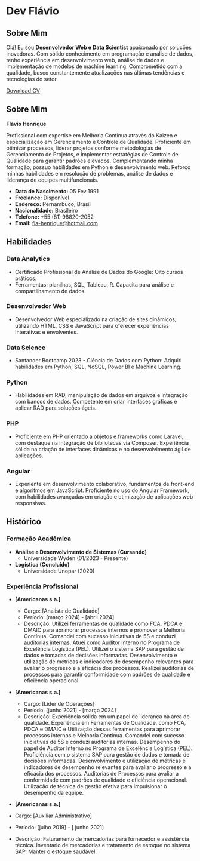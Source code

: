 # Dev Flávio

## Sobre Mim

Olá! Eu sou **Desenvolvedor Web e Data Scientist** apaixonado por soluções inovadoras. Com sólido conhecimento em programação e análise de dados, tenho experiência em desenvolvimento web, análise de dados e implementação de modelos de machine learning. Comprometido com a qualidade, busco constantemente atualizações nas últimas tendências e tecnologias do setor.

[Download CV](currículo.pdf)

## Sobre Mim

**Flávio Henrique**

Profissional com expertise em Melhoria Contínua através do Kaizen e especialização em Gerenciamento e Controle de Qualidade. Proficiente em otimizar processos, liderar projetos conforme metodologias de Gerenciamento de Projetos, e implementar estratégias de Controle de Qualidade para garantir padrões elevados. Complementando minha formação, possuo habilidades em Python e desenvolvimento web. Reforço minhas habilidades em resolução de problemas, análise de dados e liderança de equipes multifuncionais.

- **Data de Nascimento:** 05 Fev 1991
- **Freelance:** Disponível
- **Endereço:** Pernambuco, Brasil
- **Nacionalidade:** Brasileiro
- **Telefone:** +55 (81) 98820-2052
- **Email:** fla-henrique@hotmail.com

## Habilidades

### Data Analytics
- Certificado Profissional de Análise de Dados do Google: Oito cursos práticos.
- Ferramentas: planilhas, SQL, Tableau, R. Capacita para análise e compartilhamento de dados.

### Desenvolvedor Web
- Desenvolvedor Web especializado na criação de sites dinâmicos, utilizando HTML, CSS e JavaScript para oferecer experiências interativas e envolventes.

### Data Science
- Santander Bootcamp 2023 - Ciência de Dados com Python: Adquiri habilidades em Python, SQL, NoSQL, Power BI e Machine Learning.

### Python
- Habilidades em RAD, manipulação de dados em arquivos e integração com bancos de dados. Competente em criar interfaces gráficas e aplicar RAD para soluções ágeis.

### PHP
- Proficiente em PHP orientado a objetos e frameworks como Laravel, com destaque na integração de bibliotecas via Composer. Experiência sólida na criação de interfaces dinâmicas e no desenvolvimento ágil de aplicações.

### Angular
- Experiente em desenvolvimento colaborativo, fundamentos de front-end e algoritmos em JavaScript. Proficiente no uso do Angular Framework, com habilidades avançadas em criação e otimização de aplicações web responsivas.

## Histórico

### Formação Acadêmica

- **Análise e Desenvolvimento de Sistemas (Cursando)**
  - Universidade Wyden  (01/2023 - Presente)
- **Logística (Concluído)**
  - Universidade Unopar  (2020)

### Experiência Profissional

- **[Americanas s.a.]**
  - Cargo: [Analista de Qualidade]
  - Período: [março 2024] - [abril 2024]
  - Descrição: Utilizei ferramentas de qualidade como FCA, PDCA e DMAIC para aprimorar processos internos e promover a Melhoria Contínua.
  Comandei com sucesso iniciativas de 5S e conduzi auditorias internas.
  Atuei como Auditor Interno no Programa de Excelência Logística (PEL).
  Utilizei o sistema SAP para gestão de dados e tomadas de decisões informadas.
  Desenvolvimento e utilização de métricas e indicadores de desempenho relevantes para avaliar o progresso e a eficácia dos processos.
  Realizei auditorias de processos para garantir conformidade com padrões de qualidade e eficiência operacional.


- **[Americanas s.a.]**
  - Cargo: [Líder de Operações]
  - Período: [junho 2021] - [março 2024]
  - Descrição: Experiência sólida em um papel de liderança na área de qualidade.
  Experiência em Ferramentas de Qualidade, como FCA, PDCA e DMAIC e Utilização dessas ferramentas para aprimorar processos internos e Melhoria Contínua.
  Comandei com sucesso iniciativas de 5S e conduzi auditorias internas.
  Desempenho do papel de Auditor Interno no Programa de Excelência Logística (PEL).
  Proficiência com o sistema SAP para gestão de dados e tomada de decisões informadas.
  Desenvolvimento e utilização de métricas e indicadores de desempenho relevantes para avaliar o progresso e a eficácia dos processos.
  Auditorias de Processos para avaliar a conformidade com padrões de qualidade e eficiência operacional.
  Utilização de técnica de gestão efetiva para impulsionar o desempenho da equipe.


- **[Americanas s.a.]**
- Cargo: [Auxiliar Administrativo]
- Período: [julho 2019] - [ junho 2021]
- Descrição: Faturamento de mercadorias para   fornecedor e assistência técnica.
    Inventario de mercadorias e tratamento de estoque no sistema SAP.
    Manter o estoque saudável.